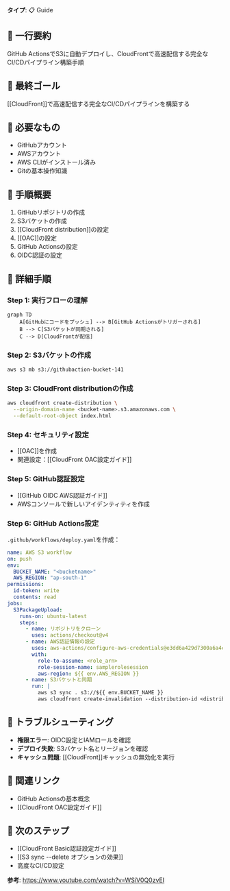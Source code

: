 **タイプ**: 📋 Guide

## 📝 一行要約
GitHub ActionsでS3に自動デプロイし、CloudFrontで高速配信する完全なCI/CDパイプライン構築手順

## 🎯 最終ゴール
[[CloudFront]]で高速配信する完全なCI/CDパイプラインを構築する

## 🧰 必要なもの
- GitHubアカウント
- AWSアカウント
- AWS CLIがインストール済み
- Gitの基本操作知識

## 📝 手順概要
1. GitHubリポジトリの作成
2. S3バケットの作成
3. [[CloudFront distribution]]の設定
4. [[OAC]]の設定
5. GitHub Actionsの設定
6. OIDC認証の設定

## 🔧 詳細手順

### Step 1: 実行フローの理解
```mermaid
graph TD
    A[GitHubにコードをプッシュ] --> B[GitHub Actionsがトリガーされる]
    B --> C[S3バケットが同期される]
    C --> D[CloudFrontが配信]
```

### Step 2: S3バケットの作成
```bash
aws s3 mb s3://githubaction-bucket-141
```

### Step 3: CloudFront distributionの作成
```bash
aws cloudfront create-distribution \
  --origin-domain-name <bucket-name>.s3.amazonaws.com \
  --default-root-object index.html
```

### Step 4: セキュリティ設定
- [[OAC]]を作成
- 関連設定：[[CloudFront OAC設定ガイド]]

### Step 5: GitHub認証設定
- [[GitHub OIDC AWS認証ガイド]]
- AWSコンソールで新しいアイデンティティを作成

### Step 6: GitHub Actions設定
`.github/workflows/deploy.yaml`を作成：

```yaml
name: AWS S3 workflow
on: push
env:
  BUCKET_NAME: "<bucketname>"
  AWS_REGION: "ap-south-1"
permissions:
  id-token: write
  contents: read
jobs:
  S3PackageUpload:
    runs-on: ubuntu-latest
    steps:
      - name: リポジトリをクローン
        uses: actions/checkout@v4
      - name: AWS認証情報の設定
        uses: aws-actions/configure-aws-credentials@e3dd6a429d7300a6a4c196c26e071d42e0343502
        with:
          role-to-assume: <role_arn>
          role-session-name: samplerolesession
          aws-region: ${{ env.AWS_REGION }}
      - name: S3バケットと同期
        run: |
          aws s3 sync . s3://${{ env.BUCKET_NAME }}
          aws cloudfront create-invalidation --distribution-id <distribution_id> --paths '/*'
```

## 🔧 トラブルシューティング
- **権限エラー**: OIDC設定とIAMロールを確認
- **デプロイ失敗**: S3バケット名とリージョンを確認
- **キャッシュ問題**: [[CloudFront]]キャッシュの無効化を実行

## 🔄 関連リンク
- GitHub Actionsの基本概念
- [[CloudFront OAC設定ガイド]]

## 🚀 次のステップ
- [[CloudFront Basic認証設定ガイド]]
- [[S3 sync --delete オプションの効果]]
- 高度なCI/CD設定

**参考**: https://www.youtube.com/watch?v=WSiV0Q0zvEI